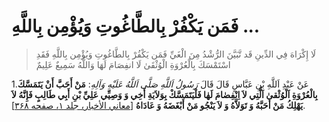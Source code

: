 # فَمَن يَكْفُرْ بِالطَّاغُوتِ وَيُؤْمِن بِاللَّهِ ...

> لَا إِكْرَاهَ فِي الدِّينِ قَد تَّبَيَّنَ الرُّشْدُ مِنَ الْغَيِّ فَمَن يَكْفُرْ بِالطَّاغُوتِ وَيُؤْمِن
> بِاللَّهِ فَقَدِ اسْتَمْسَكَ بِالْعُرْوَةِ الْوُثْقَىٰ لَا انفِصَامَ لَهَا وَاللَّهُ سَمِيعٌ عَلِيمٌ

1.عَنْ عَبْدِ اَللَّهِ بْنِ عَبَّاسٍ قَالَ قَالَ _رَسُولُ اَللَّهِ صَلَّى اَللَّهُ عَلَيْهِ وَآلِهِ_: **مَنْ أَحَبَّ
أَنْ يَتَمَسَّكَ بِالْعُرْوَةِ اَلْوُثْقىٰ اَلَّتِي لاَ اِنْفِصٰامَ لَهٰا فَلْيَتَمَسَّكْ بِوَلاَيَةِ أَخِي وَ وَصِيِّي
عَلِيِّ بْنِ أَبِي طَالِبٍ فَإِنَّهُ لاَ يَهْلِكُ مَنْ أَحَبَّهُ وَ تَوَلاَّهُ وَ لاَ يَنْجُو مَنْ أَبْغَضَهُ وَ
عَادَاهُ** [[معاني الأخبار، جلد ۱، صفحه ۳۶۸][1]].

[1]: http://noo.rs/yqX6H
